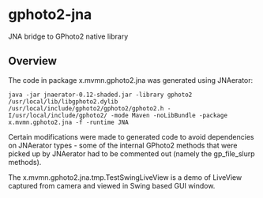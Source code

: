 # gphoto2-jna
JNA bridge to GPhoto2 native library

## Overview
The code in package x.mvmn.gphoto2.jna was generated using JNAerator:
```
java -jar jnaerator-0.12-shaded.jar -library gphoto2 /usr/local/lib/libgphoto2.dylib /usr/local/include/gphoto2/gphoto2/gphoto2.h -I/usr/local/include/gphoto2/ -mode Maven -noLibBundle -package x.mvmn.gphoto2.jna -f -runtime JNA
```
Certain modifications were made to generated code to avoid dependencies on JNAerator types - some of the internal GPhoto2 methods that were picked up by JNAerator had to be commented out (namely the gp_file_slurp methods).

The x.mvmn.gphoto2.jna.tmp.TestSwingLiveView is a demo of LiveView captured from camera and viewed in Swing based GUI window.
